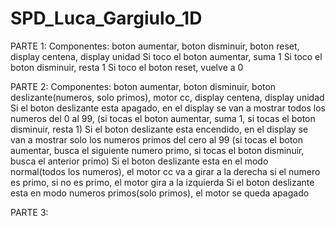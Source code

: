 # SPD_Luca_Gargiulo_1D
PARTE 1:
Componentes: boton aumentar, boton disminuir, boton reset, display centena, display unidad
Si toco el boton aumentar, suma 1
Si toco el boton disminuir,  resta 1
Si toco el boton reset, vuelve a 0

PARTE 2:
Componentes: boton aumentar, boton disminuir, boton deslizante(numeros, solo primos), motor cc, display centena, display unidad
Si el boton deslizante esta apagado, en el display se van a mostrar todos los numeros del 0 al 99, (si tocas el boton aumentar, suma 1, si tocas el boton disminuir, resta 1)
Si el boton deslizante esta encendido, en el display se van a mostrar solo los numeros primos del cero al 99 (si tocas el boton aumentar, busca el siguiente numero primo, si tocas el boton disminuir, busca el anterior primo)
Si el  boton deslizante esta en el modo normal(todos los numeros), el motor cc va a girar a la derecha si el numero es primo, si no es primo, el motor gira a la izquierda
Si el boton deslizante esta en modo numeros primos(solo primos), el motor se queda apagado

PARTE 3:
